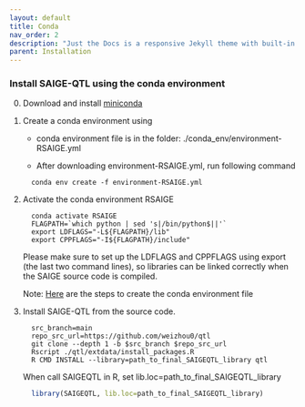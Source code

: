```yaml
---
layout: default
title: Conda
nav_order: 2
description: "Just the Docs is a responsive Jekyll theme with built-in search that is easily customizable and hosted on GitHub Pages."
parent: Installation
---
```


###  Install SAIGE-QTL using the conda environment

0. Download and install [miniconda](https://docs.conda.io/en/latest/miniconda.html)


1. Create a conda environment using

     * conda environment file is in the folder: ./conda_env/environment-RSAIGE.yml

     * After downloading environment-RSAIGE.yml, run following command

     ```
       conda env create -f environment-RSAIGE.yml
     ```

2. Activate the conda environment RSAIGE

     ```
       conda activate RSAIGE
       FLAGPATH=`which python | sed 's|/bin/python$||'`
       export LDFLAGS="-L${FLAGPATH}/lib"
       export CPPFLAGS="-I${FLAGPATH}/include"
     ```
     Please make sure to set up the LDFLAGS and CPPFLAGS using export (the last two command lines), so libraries can be linked correctly when the SAIGE source code is     compiled.

    Note: [Here](https://github.com/weizhou0/qtl/blob/main/conda_env/createCondaEnvSAIGE_steps.txt) are the steps to create the conda environment file


3. Install SAIGE-QTL from the source code.

     ```
       src_branch=main
       repo_src_url=https://github.com/weizhou0/qtl
       git clone --depth 1 -b $src_branch $repo_src_url
       Rscript ./qtl/extdata/install_packages.R
       R CMD INSTALL --library=path_to_final_SAIGEQTL_library qtl
     ```

     When call SAIGEQTL in R, set lib.loc=path_to_final_SAIGEQTL_library

     ```R
       library(SAIGEQTL, lib.loc=path_to_final_SAIGEQTL_library)
     ```
